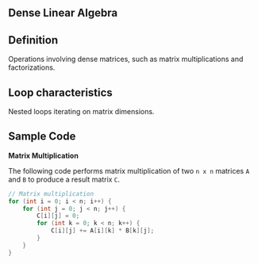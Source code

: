 ## Dense Linear Algebra

## Definition
Operations involving dense matrices, such as matrix multiplications and factorizations.
## Loop characteristics
Nested loops iterating on matrix dimensions.
## Sample Code
**Matrix Multiplication**

The following code performs matrix multiplication of two `n x n` matrices `A` and `B` to produce a result matrix `C`.

```cpp
// Matrix multiplication
for (int i = 0; i < n; i++) {
    for (int j = 0; j < n; j++) {
        C[i][j] = 0;
        for (int k = 0; k < n; k++) {
            C[i][j] += A[i][k] * B[k][j];
        }
    }
}
